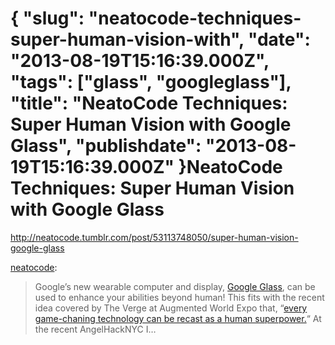 {
    "slug": "neatocode-techniques-super-human-vision-with",
    "date": "2013-08-19T15:16:39.000Z",
    "tags": ["glass", "googleglass"],
    "title": "NeatoCode Techniques: Super Human Vision with Google Glass",
    "publishdate": "2013-08-19T15:16:39.000Z"
}NeatoCode Techniques: Super Human Vision with Google Glass
==========================================================




<http://neatocode.tumblr.com/post/53113748050/super-human-vision-google-glass>

[neatocode](http://neatocode.tumblr.com/post/53113748050/super-human-vision-google-glass):

> Google’s new wearable computer and display, [Google
> Glass](http://www.google.com/glass/start/), can be used to enhance
> your abilities beyond human! This fits with the recent idea covered by
> The Verge at Augmented World Expo that, “[every game-chaning
> technology can be recast as a human
> superpower.](http://www.theverge.com/2013/6/9/4410406/in-the-shadow-of-google-glass-at-augmented-world-expo-2013)“
> At the recent AngelHackNYC I…

